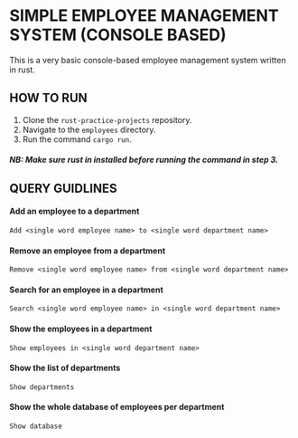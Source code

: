 # SIMPLE EMPLOYEE MANAGEMENT SYSTEM (CONSOLE BASED)
This is a very basic console-based employee management system written in rust.

## HOW TO RUN

1. Clone the ```rust-practice-projects``` repository.
2. Navigate to the ```employees``` directory.
3. Run the command ```cargo run```. 
##### NB: Make sure rust in installed before running the command in step 3.

## QUERY GUIDLINES

#### Add an employee to a department
```Add <single word employee name> to <single word department name>```

#### Remove an employee from a department
```Remove <single word employee name> from <single word department name>```

#### Search for an employee in a department
```Search <single word employee name> in <single word department name>```

#### Show the employees in a department
```Show employees in <single word department name>```

#### Show the list of departments
```Show departments```

#### Show the whole database of employees per department
```Show database```